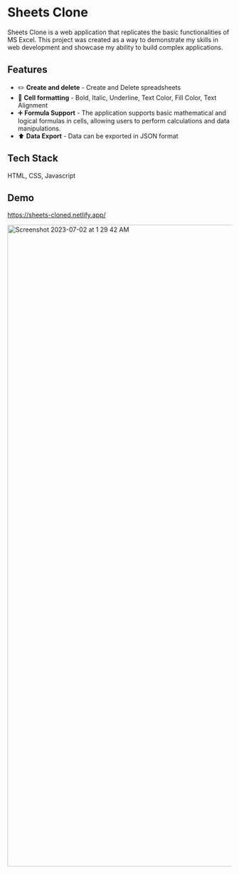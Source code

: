 
# Sheets Clone

Sheets Clone is a web application that replicates the basic functionalities of MS Excel.
This project was created as a way to demonstrate my skills in web development and showcase my ability to build complex applications.


## Features

- ✏️ **Create and delete** - Create and Delete spreadsheets
- 📑 **Cell formatting** - Bold, Italic, Underline, Text Color, Fill Color, Text Alignment	
- ➕ **Formula Support** - The application supports basic mathematical and logical formulas in cells, allowing users to perform calculations and data manipulations.
- ⬆️ **Data Export** - Data can be exported in JSON format


## Tech Stack
HTML, CSS, Javascript


## Demo

https://sheets-cloned.netlify.app/

<img width="1440" alt="Screenshot 2023-07-02 at 1 29 42 AM" src="https://github.com/singhsamaira101/sheets-clone/assets/67760094/a6f9695e-92cc-4fe9-ba6f-01007e28c48e">

